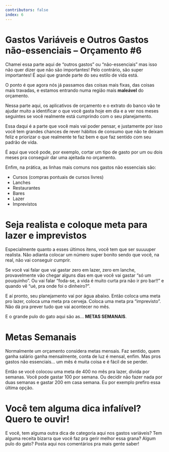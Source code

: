 ```yaml
---
contributors: false
index: 6
---
```

# Gastos Variáveis e Outros Gastos não-essenciais – Orçamento #6

Chamei essa parte aqui de “outros gastos” ou “não-essenciais” mas isso não quer dizer que não são importantes! Pelo contrário, são super importantes! É aqui que grande parte do seu estilo de vida está.

O ponto é que agora nós já passamos das coisas mais fixas, das coisas mais travadas, e estamos entrando numa região mais **maleável** do orçamento.

Nessa parte aqui, os aplicativos de orçamento e o extrato do banco vão te ajudar muito a identificar o que você gasta hoje em dia e a ver nos meses seguintes se você realmente está cumprindo com o seu planejamento.

Essa daqui é a parte que você mais vai poder pensar, e justamente por isso você tem grandes chances de rever hábitos de consumo que não te deixam feliz e priorizar o que realmente te faz bem e que faz sentido com seu padrão de vida.

É aqui que você pode, por exemplo, cortar um tipo de gasto por um ou dois meses pra conseguir dar uma ajeitada no orçamento.

Enfim, na prática, as linhas mais comuns nos gastos não essenciais são:

- Cursos (compras pontuais de cursos livres)
- Lanches
- Restaurantes
- Bares
- Lazer
- Imprevistos

# Seja realista e coloque meta para lazer e imprevistos

Especialmente quanto a esses últimos itens, você tem que ser suuuuper realista. Não adianta colocar um número super bonito sendo que você, na real, não vai conseguir cumprir.

Se você vai falar que vai gastar zero em lazer, zero em lanche, provavelmente vão chegar alguns dias em que você vai gastar “só um pouquinho”. Ou vai falar “foda-se, a vida é muito curta pra não ir pro bar!!” e quando vê “ué, pra onde foi o dinheiro?”.

E aí pronto, seu planejamento vai por água abaixo. Então coloca uma meta pro lazer, coloca uma meta pra cerveja. Coloca uma meta pra “imprevisto”. Não dá pra prever tudo que vai acontecer no mês.

E o grande pulo do gato aqui são as… **METAS SEMANAIS**.

# Metas Semanais

Normalmente um orçamento considera metas mensais. Faz sentido, quem ganha salário ganha mensalmente, conta de luz é mensal, enfim. Mas pros gastos não essenciais… um mês é muita coisa e é fácil de se perder.

Então se você colocou uma meta de 400 no mês pra lazer, divida por semanas. Você pode gastar 100 por semana. Ou decidir não fazer nada por duas semanas e gastar 200 em casa semana. Eu por exemplo prefiro essa última opção.

# Você tem alguma dica infalível? Quero te ouvir!

E você, tem alguma outra dica de categoria aqui nos gastos variáveis? Tem alguma receita bizarra que você faz pra gerir melhor essa grana? Algum pulo do gato? Posta aqui nos comentários pra mais gente saber!
